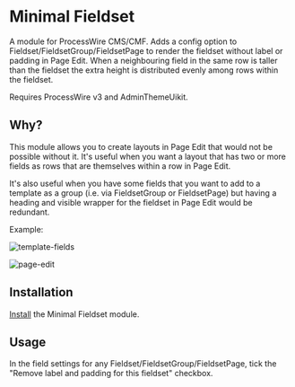 # Minimal Fieldset

A module for ProcessWire CMS/CMF. Adds a config option to Fieldset/FieldsetGroup/FieldsetPage to render the fieldset without label or padding in Page Edit. When a neighbouring field in the same row is taller than the fieldset the extra height is distributed evenly among rows within the fieldset.

Requires ProcessWire v3 and AdminThemeUikit.

## Why?

This module allows you to create layouts in Page Edit that would not be possible without it. It's useful when you want a layout that has two or more fields as rows that are themselves within a row in Page Edit.

It's also useful when you have some fields that you want to add to a template as a group (i.e. via FieldsetGroup or FieldsetPage) but having a heading and visible wrapper for the fieldset in Page Edit would be redundant.

Example:

![template-fields](https://user-images.githubusercontent.com/1538852/48028668-fb375000-e1b0-11e8-99bc-da05652c3754.png)

![page-edit](https://user-images.githubusercontent.com/1538852/48028670-fbcfe680-e1b0-11e8-8805-648a4f405ad0.gif)

## Installation

[Install](http://modules.processwire.com/install-uninstall/) the Minimal Fieldset module.

## Usage

In the field settings for any Fieldset/FieldsetGroup/FieldsetPage, tick the "Remove label and padding for this fieldset" checkbox.
